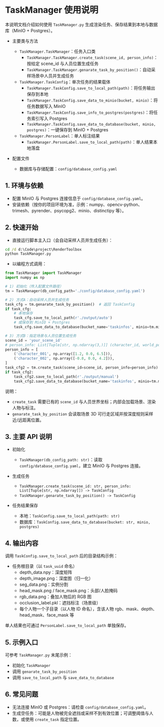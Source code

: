 # TaskManager 使用说明

本说明文档介绍如何使用 `TaskManager.py` 生成渲染任务、保存结果到本地与数据库（MinIO + Postgres）。

- 主要类与方法
  - `TaskManager.TaskManager`：任务入口类
    - `TaskManager.TaskManager.create_task(scene_id, person_info)`：按给定 scene_id 与人员位置生成任务
    - `TaskManager.TaskManager.genarate_task_by_position()`：自动采样场景中人员并生成任务
  - `TaskManager.TaskConfig`：单次任务的结果载体
    - `TaskManager.TaskConfig.save_to_local_path(path)`：将任务输出保存到本地
    - `TaskManager.TaskConfig.save_data_to_minio(bucket, minio)`：将任务数据写入 MinIO
    - `TaskManager.TaskConfig.save_info_to_postgres(postgres)`：将任务索引写入 Postgres
    - `TaskManager.TaskConfig.save_data_to_database(bucket, minio, postgres)`：一键保存到 MinIO + Postgres
  - `TaskManager.PersonLabel`：单人标注结果
    - `TaskManager.PersonLabel.save_to_local_path(path)`：单人结果本地落盘

- 配置文件
  - 数据库与存储配置：`config/database_config.yaml`

## 1. 环境与依赖

- 配置 MinIO 与 Postgres 连接信息于 `config/database_config.yaml`。
- 安装依赖（按你的项目环境为准，示例：numpy、opencv-python、trimesh、pyrender、psycopg2、minio、distinctipy 等）。

## 2. 快速开始

- 直接运行脚本主入口（会自动采样人员并生成任务）：

```cmd
cd /d d:\Code\project\RenderToolbox
python TaskManager.py
```

- 以编程方式调用：

```python
from TaskManager import TaskManager
import numpy as np

# 1) 初始化（传入配置文件路径）
tm = TaskManager(db_config_path='./config/database_config.yaml')

# 2) 方式A：自动采样人员并生成任务
task_cfg = tm.genarate_task_by_position()  # 返回 TaskConfig
if task_cfg:
    # 本地保存
    task_cfg.save_to_local_path(r'./output/auto')
    # 或保存到 MinIO + Postgres
    task_cfg.save_data_to_database(bucket_name='taskinfos', minio=tm.minio, postgres=tm.task_postgres)

# 3) 方式B：指定场景与人员位置生成任务
scene_id = 'your_scene_id'
# person_info: List[Tuple[str, np.ndarray(3,)]] (character_id, world_position)
person_info = [
    ('character_001', np.array([1.2, 0.0, 6.5])),
    ('character_002', np.array([-0.8, 0.0, 4.2])),
]
task_cfg2 = tm.create_task(scene_id=scene_id, person_info=person_info)
if task_cfg2:
    task_cfg2.save_to_local_path(r'./output/manual')
    task_cfg2.save_data_to_database(bucket_name='taskinfos', minio=tm.minio, postgres=tm.task_postgres)
```

说明：
- `create_task` 需要已有的 `scene_id` 与人员世界坐标；内部会加载场景、渲染人物与标注。
- `genarate_task_by_position` 会读取场景 3D 可行走区域并按深度规则采样近/远距离位置。

## 3. 主要 API 说明

- 初始化
  - `TaskManager(db_config_path: str)`：读取 `config/database_config.yaml`，建立 MinIO 与 Postgres 连接。

- 生成任务
  - `TaskManager.create_task(scene_id: str, person_info: List[Tuple[str, np.ndarray]]) -> TaskConfig`
  - `TaskManager.genarate_task_by_position() -> TaskConfig`

- 任务结果保存
  - 本地：`TaskConfig.save_to_local_path(path: str)`
  - 数据库：`TaskConfig.save_data_to_database(bucket: str, minio, postgres)`

## 4. 输出内容

调用 `TaskConfig.save_to_local_path` 后的目录结构示例：
- 任务根目录（以 `task_uuid` 命名）
  - depth_data.npy：深度矩阵
  - depth_image.png：深度图（归一化）
  - seg_data.png：实例分割
  - head_mask.png / face_mask.png：头部/人脸掩码
  - rgb_data.png：叠加人物后的 RGB 图
  - occlusion_label.pkl：遮挡标注（场景级）
  - 每个人物一个子目录（以人物 ID 命名），含该人物 rgb、mask、depth、head_mask、face_mask 等

单人结果也可通过 `PersonLabel.save_to_local_path` 单独保存。

## 5. 示例入口

可参考 `TaskManager.py` 末尾示例：
- 初始化 `TaskManager`
- 调用 `genarate_task_by_position`
- 调用 `save_to_local_path` 与 `save_data_to_database`

## 6. 常见问题

- 无法连接 MinIO 或 Postgres：请检查 `config/database_config.yaml`。
- 生成空任务：可能是人物被完全遮挡或采样不到有效位置；可调整阈值与人数，或使用 `create_task` 指定位置。
